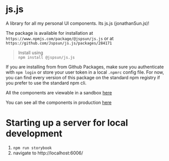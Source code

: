 # js.js
A library for all my personal UI components. Its js.js (jonathanSun.js)!



The package is available for installation at `https://www.npmjs.com/package/@jspsun/js.js` or at `https://github.com/Jspsun/js.js/packages/284171`


> Install using   
>`npm install @jspsun/js.js`


If you are installing from from Github Packages, make sure you authenticate with `npm login` or store your user token in a local `.npmrc` config file. For now, you can find every version of this package on the standard npm registry if you prefer to use the standard npm cli.

All the components are viewable in a sandbox [here](https:/js-js.io)

You can see all the components in production [here](https://jonathan.solar/)


# Starting up a server for local development
1. `npm run storybook`
2. navigate to http://localhost:6006/

